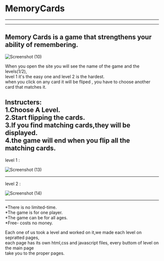 # MemoryCards
---
---
Memory Cards is a game that strengthens your ability of remembering.
---

![Screenshot (10)](https://user-images.githubusercontent.com/70974294/103888483-7f692300-50ed-11eb-93f5-04712225ce64.png)





When you open the site you will see the name of the game and the levels(1/2),<br>
level 1 it's the easy one and level 2 is the hardest.<br>
when you click on any card it will be fliped , you have to choose another card that matches it.<br>


Instructers:<br>
1.Choose A Level.<br>
2.Start flipping the cards.<br>
3.If you find matching cards,they will be displayed.<br>
4.the game will end when you flip all the matching cards.<br>
---

level 1 :

![Screenshot (13)](https://user-images.githubusercontent.com/70974294/103888753-e981c800-50ed-11eb-8cbe-28dc184ffcea.png)


---
level 2 :

![Screenshot (14)](https://user-images.githubusercontent.com/70974294/103888760-ed154f00-50ed-11eb-9a95-fdadd350bf95.png)

---

*There is no limited-time.<br>
*The game is for one player.<br>
*The game can be for all ages.<br>
*Free- costs no money.<br>

Each one of us took a level and worked on it,we made each level on sepratted pages,<br>
each page has its own html,css and javascript files, every buttom of level on the main page<br>
take you to the proper pages.

